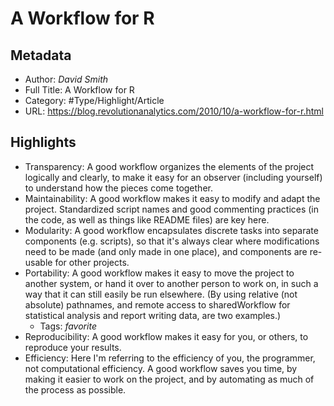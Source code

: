 # A Workflow for R

## Metadata

* Author: *David Smith*
* Full Title: A Workflow for R
* Category: #Type/Highlight/Article
* URL: https://blog.revolutionanalytics.com/2010/10/a-workflow-for-r.html

## Highlights

* Transparency: A good workflow organizes the elements of the project logically and clearly, to make it easy for an observer (including yourself) to understand how the pieces come together.
* Maintainability: A good workflow makes it easy to modify and adapt the project. Standardized script names and good commenting practices (in the code, as well as things like README files) are key here.
* Modularity: A good workflow encapsulates discrete tasks into separate components (e.g. scripts), so that it's always clear where modifications need to be made (and only made in one place), and components are re-usable for other projects.
* Portability: A good workflow makes it easy to move the project to another system, or hand it over to another person to work on, in such a way that it can still easily be run elsewhere. (By using relative (not absolute) pathnames, and remote access to sharedWorkflow for statistical analysis and report writing data, are two examples.)
  * Tags: *favorite* 
* Reproducibility: A good workflow makes it easy for you, or others, to reproduce your results.
* Efficiency: Here I'm referring to the efficiency of you, the programmer, not computational efficiency. A good workflow saves you time, by making it easier to work on the project, and by automating as much of the process as possible.
